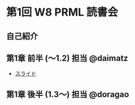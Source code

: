第1回 W8 PRML 読書会
====

自己紹介
----

第1章 前半 (〜1.2) 担当 @daimatz
----

- [スライド](https://github.com/daimatz/w8prml/blob/master/files/prml-1.1-1.2.pdf?raw=true)

第1章 後半 (1.3〜) 担当 @doragao
----
